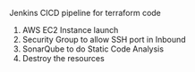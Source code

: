 Jenkins CICD pipeline for terraform code

1. AWS EC2 Instance launch
2. Security Group to allow SSH port in Inbound
3. SonarQube to do Static Code Analysis
4. Destroy the resources
